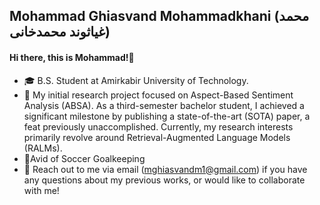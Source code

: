 ## Mohammad Ghiasvand Mohammadkhani (محمد غیاثوند محمدخانی)

#### Hi there, this is Mohammad!👋
- 🎓 B.S. Student at Amirkabir University of Technology.<br>
- 🔭 My initial research project focused on Aspect-Based Sentiment Analysis (ABSA). As a third-semester bachelor student, I achieved a significant milestone by publishing a state-of-the-art (SOTA) paper, a feat previously unaccomplished. Currently, my research interests primarily revolve around Retrieval-Augmented Language Models (RALMs).<br>
-  🏃Avid of Soccer Goalkeeping<br>
- 💬 Reach out to me via email (mghiasvandm1@gmail.com) if you have any questions about my previous works, or would like to collaborate with me!
<br>

